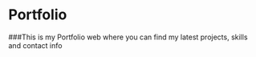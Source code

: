 # Portfolio
###This is my Portfolio web where you can find my latest projects, skills and contact info
